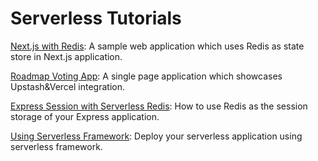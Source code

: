 # Serverless Tutorials
                                                                    


[Next.js with Redis](./nextjs-with-redis/): A sample web application which uses Redis as state store in Next.js application.

[Roadmap Voting App](./roadmap-voting-app/): A single page application which showcases Upstash&Vercel integration.

[Express Session with Serverless Redis](./express-session-with-redis/): How to use Redis as the session storage of your Express application.

[Using Serverless Framework](./using-serverless-framework/): Deploy your serverless application using serverless framework.

